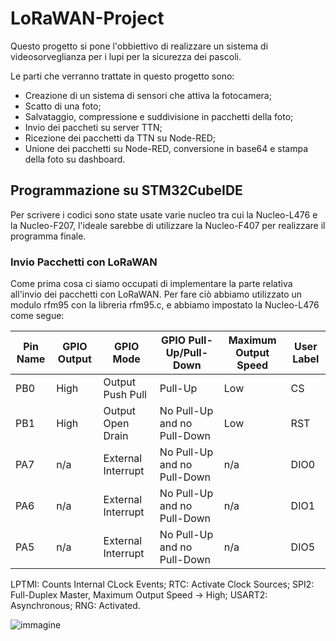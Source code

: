# LoRaWAN-Project
Questo progetto si pone l'obbiettivo di realizzare un sistema di videosorveglianza per i lupi per la sicurezza dei pascoli.

Le parti che verranno trattate in questo progetto sono:
- Creazione di un sistema di sensori che attiva la fotocamera;
- Scatto di una foto;
- Salvataggio, compressione e suddivisione in pacchetti della foto;
- Invio dei paccheti su server TTN;
- Ricezione dei pacchetti da TTN su Node-RED;
- Unione dei pacchetti su Node-RED, conversione in base64 e stampa della foto su dashboard.

## Programmazione su STM32CubeIDE

Per scrivere i codici sono state usate varie nucleo tra cui la Nucleo-L476 e la Nucleo-F207, l'ideale sarebbe di utilizzare la Nucleo-F407 per realizzare il programma finale.

### Invio Pacchetti con LoRaWAN

Come prima cosa ci siamo occupati di implementare la parte relativa all'invio dei pacchetti con LoRaWAN.
Per fare ciò abbiamo utilizzato un modulo rfm95 con la libreria rfm95.c, e abbiamo impostato la Nucleo-L476 come segue:


| Pin Name | GPIO Output | GPIO Mode | GPIO Pull-Up/Pull-Down | Maximum Output Speed | User Label |
|----------|-------------|-----------|------------------------|----------------------|------------|
| PB0    | High    | Output Push Pull     | Pull-Up | Low | CS |
| PB1    | High    | Output Open Drain     | No Pull-Up and no Pull-Down | Low | RST |
| PA7    | n/a    | External Interrupt     | No Pull-Up and no Pull-Down | n/a | DIO0 |
| PA6    | n/a    | External Interrupt     | No Pull-Up and no Pull-Down | n/a | DIO1 |
| PA5    | n/a    | External Interrupt     | No Pull-Up and no Pull-Down | n/a | DIO5 |

LPTMI: Counts Internal CLock Events;
RTC: Activate Clock Sources;
SPI2: Full-Duplex Master, Maximum Output Speed -> High;
USART2: Asynchronous;
RNG: Activated.

![immagine](https://github.com/user-attachments/assets/7bf237f8-3d66-470c-89d4-9a5ad027fba0)



